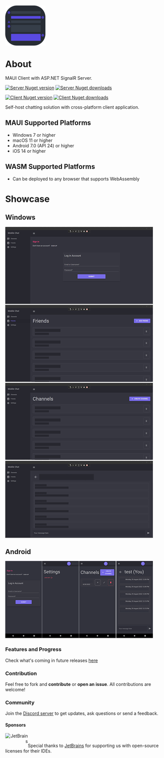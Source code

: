![MobileChat Icon](docs/icon.png)

# About
MAUI Client with ASP.NET SignalR Server.

[![Server Nuget version](https://img.shields.io/nuget/v/jihadkhawaja.mobilechat.server?color=776be7&label=server%20nuget%20version&logo=nuget&style=flat-square)](https://www.nuget.org/packages/jihadkhawaja.mobilechat.server/)
[![Server Nuget downloads](https://img.shields.io/nuget/dt/jihadkhawaja.mobilechat.server?color=776be7&label=server%20nuget%20downloads&logo=nuget&style=flat-square)](https://www.nuget.org/packages/jihadkhawaja.mobilechat.server/)

[![Client Nuget version](https://img.shields.io/nuget/v/jihadkhawaja.mobilechat.client?color=776be7&label=client%20nuget%20version&logo=nuget&style=flat-square)](https://www.nuget.org/packages/jihadkhawaja.mobilechat.client/)
[![Client Nuget downloads](https://img.shields.io/nuget/dt/jihadkhawaja.mobilechat.client?color=776be7&label=client%20nuget%20downloads&logo=nuget&style=flat-square)](https://www.nuget.org/packages/jihadkhawaja.mobilechat.client/)

Self-host chatting solution with cross-platform client application.

## MAUI Supported Platforms
- Windows 7 or higher
- macOS 11 or higher
- Android 7.0 (API 24) or higher
- iOS 14 or higher

## WASM Supported Platforms
- Can be deployed to any browser that supports WebAssembly

# Showcase

## Windows
![mobilechat_1_auth](docs/mobilechat_1_auth.png)
![mobilechat_1_friends](docs/mobilechat_1_friends.png)
![mobilechat_1_channels](docs/mobilechat_1_channels.png)
![mobilechat_1_channel](docs/mobilechat_1_channel.png)

## Android
![mobilechat_android](docs/mobilechat_android.png)

### Features and Progress
Check what's coming in future releases [here](https://github.com/users/jihadkhawaja/projects/3)

### Contribution
Feel free to fork and **contribute** or **open an issue**. All contributions are welcome!

### Community
Join the [Discord server](https://discord.gg/9KMAM2RKVC) to get updates, ask questions or send a feedback.

#### Sponsors

<div>
    <a href="https://www.jetbrains.com/" align="right"><img src="https://resources.jetbrains.com/storage/products/company/brand/logos/jb_beam.svg" alt="JetBrains" class="logo-footer" width="72" align="left">
    <a>
    <br/>
        
Special thanks to [JetBrains](https://jb.gg/OpenSourceSupport) for supporting us with open-source licenses for their IDEs. </a>
</div>
